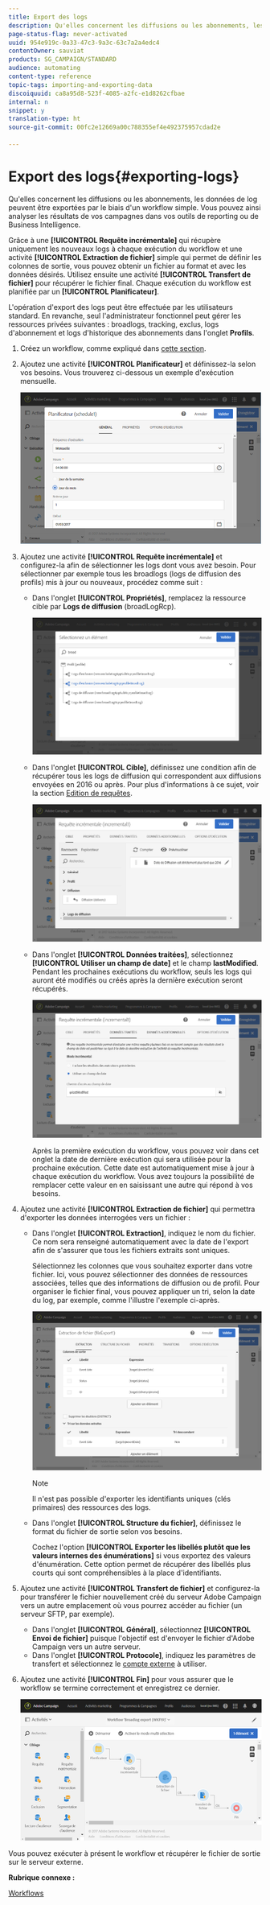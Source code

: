 ```yaml
---
title: Export des logs
description: Qu'elles concernent les diffusions ou les abonnements, les données de log peuvent être exportées par le biais d'un workflow simple.
page-status-flag: never-activated
uuid: 954e919c-0a33-47c3-9a3c-63c7a2a4edc4
contentOwner: sauviat
products: SG_CAMPAIGN/STANDARD
audience: automating
content-type: reference
topic-tags: importing-and-exporting-data
discoiquuid: ca8a95d8-523f-4085-a2fc-e1d8262cfbae
internal: n
snippet: y
translation-type: ht
source-git-commit: 00fc2e12669a00c788355ef4e492375957cdad2e

---
```



# Export des logs{#exporting-logs}

Qu'elles concernent les diffusions ou les abonnements, les données de log peuvent être exportées par le biais d'un workflow simple. Vous pouvez ainsi analyser les résultats de vos campagnes dans vos outils de reporting ou de Business Intelligence.

Grâce à une **[!UICONTROL Requête incrémentale]** qui récupère uniquement les nouveaux logs à chaque exécution du workflow et une activité **[!UICONTROL Extraction de fichier]** simple qui permet de définir les colonnes de sortie, vous pouvez obtenir un fichier au format et avec les données désirés. Utilisez ensuite une activité **[!UICONTROL Transfert de fichier]** pour récupérer le fichier final. Chaque exécution du workflow est planifiée par un **[!UICONTROL Planificateur]**.

L'opération d'export des logs peut être effectuée par les utilisateurs standard. En revanche, seul l'administrateur fonctionnel peut gérer les ressources privées suivantes : broadlogs, tracking, exclus, logs d'abonnement et logs d'historique des abonnements dans l'onglet **Profils**.

1. Créez un workflow, comme expliqué dans [cette section](../../automating/using/building-a-workflow.md#creating-a-workflow).
1. Ajoutez une activité **[!UICONTROL Planificateur]** et définissez-la selon vos besoins. Vous trouverez ci-dessous un exemple d'exécution mensuelle.

   ![](assets/export_logs_scheduler.png)

1. Ajoutez une activité **[!UICONTROL Requête incrémentale]** et configurez-la afin de sélectionner les logs dont vous avez besoin. Pour sélectionner par exemple tous les broadlogs (logs de diffusion des profils) mis à jour ou nouveaux, procédez comme suit :

   * Dans l'onglet **[!UICONTROL Propriétés]**, remplacez la ressource cible par **Logs de diffusion** (broadLogRcp).

      ![](assets/export_logs_query_properties.png)

   * Dans l'onglet **[!UICONTROL Cible]**, définissez une condition afin de récupérer tous les logs de diffusion qui correspondent aux diffusions envoyées en 2016 ou après. Pour plus d'informations à ce sujet, voir la section [Edition de requêtes](../../automating/using/editing-queries.md#creating-queries).

      ![](assets/export_logs_query_target.png)

   * Dans l'onglet **[!UICONTROL Données traitées]**, sélectionnez **[!UICONTROL Utiliser un champ de date]** et le champ **lastModified**. Pendant les prochaines exécutions du workflow, seuls les logs qui auront été modifiés ou créés après la dernière exécution seront récupérés.

      ![](assets/export_logs_query_processeddata.png)

      Après la première exécution du workflow, vous pouvez voir dans cet onglet la date de dernière exécution qui sera utilisée pour la prochaine exécution. Cette date est automatiquement mise à jour à chaque exécution du workflow. Vous avez toujours la possibilité de remplacer cette valeur en en saisissant une autre qui répond à vos besoins.

1. Ajoutez une activité **[!UICONTROL Extraction de fichier]** qui permettra d'exporter les données interrogées vers un fichier :

   * Dans l'onglet **[!UICONTROL Extraction]**, indiquez le nom du fichier. Ce nom sera renseigné automatiquement avec la date de l'export afin de s'assurer que tous les fichiers extraits sont uniques.

      Sélectionnez les colonnes que vous souhaitez exporter dans votre fichier. Ici, vous pouvez sélectionner des données de ressources associées, telles que des informations de diffusion ou de profil. Pour organiser le fichier final, vous pouvez appliquer un tri, selon la date du log, par exemple, comme l'illustre l'exemple ci-après.

      ![](assets/export_logs_extractfile_extraction.png)

      >[!NOTE]
      >
      >Il n'est pas possible d'exporter les identifiants uniques (clés primaires) des ressources des logs.

   * Dans l'onglet **[!UICONTROL Structure du fichier]**, définissez le format du fichier de sortie selon vos besoins.

      Cochez l'option **[!UICONTROL Exporter les libellés plutôt que les valeurs internes des énumérations]** si vous exportez des valeurs d'énumération. Cette option permet de récupérer des libellés plus courts qui sont compréhensibles à la place d'identifiants.

1. Ajoutez une activité **[!UICONTROL Transfert de fichier]** et configurez-la pour transférer le fichier nouvellement créé du serveur Adobe Campaign vers un autre emplacement où vous pourrez accéder au fichier (un serveur SFTP, par exemple).

   * Dans l'onglet **[!UICONTROL Général]**, sélectionnez **[!UICONTROL Envoi de fichier]** puisque l'objectif est d'envoyer le fichier d'Adobe Campaign vers un autre serveur.
   * Dans l'onglet **[!UICONTROL Protocole]**, indiquez les paramètres de transfert et sélectionnez le [compte externe](../../administration/using/external-accounts.md#creating-an-external-account) à utiliser.

1. Ajoutez une activité **[!UICONTROL Fin]** pour vous assurer que le workflow se termine correctement et enregistrez ce dernier.

   ![](assets/export_logs_example_workflow.png)

Vous pouvez exécuter à présent le workflow et récupérer le fichier de sortie sur le serveur externe.

**Rubrique connexe :**

[Workflows](../../automating/using/discovering-workflows.md)
